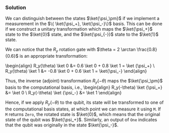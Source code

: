 ### Solution
We can distinguish between the states $\ket{\psi_\pm}$ if we implement a measurement in the $\{ \ket{\psi_+}, \ket{\psi_-}\}$ basis. This can be done if we construct a unitary transformation which maps the $\ket{\psi_+}$ state to the $\ket{0}$ state, and the $\ket{\psi_{-}}$ state to the $\ket{1}$ state. 

We can notice that the $R_y$ rotation gate with $\theta = 2 \arctan \frac{0.8}{0.6}$ is an appropriate transformation:

\begin{align}
R_y(\theta) \ket 0 &= 0.6 \ket 0 + 0.8 \ket 1 = \ket {\psi_+} \\
R_y(\theta) \ket 1 &= -0.8 \ket 0 + 0.6 \ket 1 = \ket{\psi_-}
\end{align}

Thus, the inverse (adjoint) transformation $R_y(-\theta)$ maps the $\ket{\psi_\pm}$ basis to the computational basis, i.e.,
\begin{align}
R_y(-\theta) \ket {\psi_+} &= \ket 0 \\
R_y(-\theta) \ket {\psi_-} &= \ket 1
\end{align}

Hence, if we apply $R_y(-\theta)$ to the qubit, its state will be transformed to one of the computational basis states, at which point we can measure it using `M`. If `M` returns `Zero`, the rotated state is $\ket{0}$, which means that the original state of the qubit was $\ket{\psi_+}$. Similarly, an output of `One` indicates that the qubit was originally in the state $\ket{\psi_-}$. 
